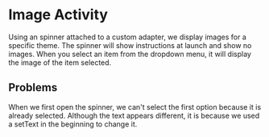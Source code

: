 # Image Activity
Using an spinner attached to a custom adapter, we display images for a specific theme.
The spinner will show instructions at launch and show no images. When you select an
item from the dropdown menu, it will display the image of the item selected.

## Problems
When we first open the spinner, we can't select the first option because it is 
already selected. Although the text appears different, it is because we used a 
setText in the beginning to change it.